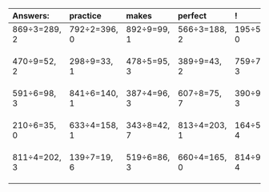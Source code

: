 | Answers: | practice | makes | perfect | ! |
| :--- | :--- | :--- | :--- | :--- |
| 869÷3=289, 2 | 792÷2=396, 0 | 892÷9=99, 1 | 566÷3=188, 2 | 195÷5=39, 0 | 
|   |   |   |   |   | 
|   |   |   |   |   | 
|   |   |   |   |   | 
| 470÷9=52, 2 | 298÷9=33, 1 | 478÷5=95, 3 | 389÷9=43, 2 | 759÷7=108, 3 | 
|   |   |   |   |   | 
|   |   |   |   |   | 
|   |   |   |   |   | 
| 591÷6=98, 3 | 841÷6=140, 1 | 387÷4=96, 3 | 607÷8=75, 7 | 390÷9=43, 3 | 
|   |   |   |   |   | 
|   |   |   |   |   | 
|   |   |   |   |   | 
| 210÷6=35, 0 | 633÷4=158, 1 | 343÷8=42, 7 | 813÷4=203, 1 | 164÷5=32, 4 | 
|   |   |   |   |   | 
|   |   |   |   |   | 
|   |   |   |   |   | 
| 811÷4=202, 3 | 139÷7=19, 6 | 519÷6=86, 3 | 660÷4=165, 0 | 814÷9=90, 4 | 
|   |   |   |   |   | 
|   |   |   |   |   | 
|   |   |   |   |   | 
